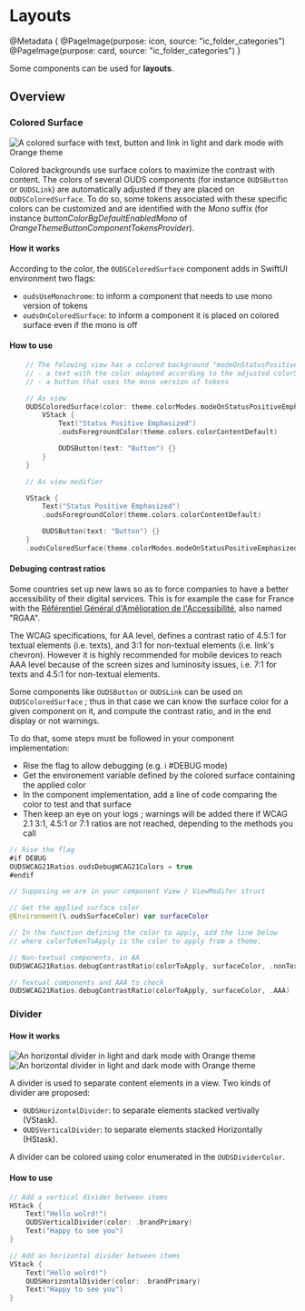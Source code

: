 # Layouts

@Metadata {
    @PageImage(purpose: icon, source: "ic_folder_categories")
    @PageImage(purpose: card, source: "ic_folder_categories")
}

Some components can be used for **layouts**.

## Overview

### Colored Surface

![A colored surface with text, button and link in light and dark mode with Orange theme](component_coloredSurface_Orange)

Colored backgrounds use surface colors to maximize the contrast with content. 
The colors of several OUDS components (for instance ``OUDSButton`` or ``OUDSLink``) are automatically adjusted if they are placed on ``OUDSColoredSurface``.
To do so, some tokens associated with these specific colors can be customized and are identified with the *Mono* suffix (for instance *buttonColorBgDefaultEnabledMono* of *OrangeThemeButtonComponentTokensProvider*).

#### How it works

According to the color, the `OUDSColoredSurface` component adds in SwiftUI environment two flags:
- `oudsUseMonochrome`: to inform a component that needs to use mono version of tokens 
- `oudsOnColoredSurface`: to inform a component it is placed on colored surface even if the mono is off 

#### How to use

```swift
    // The folowing view has a colored background "modeOnStatusPositiveEmphasized" with
    // - a text with the color adapted according to the adjusted colorScheme      
    // - a button that uses the mono version of tokens

    // As view
    OUDSColoredSurface(color: theme.colorModes.modeOnStatusPositiveEmphasized) {
        VStack {
            Text("Status Positive Emphasized")
            .oudsForegroundColor(theme.colors.colorContentDefault)

            OUDSButton(text: "Button") {}
        }
    }

    // As view modifier

    VStack {
        Text("Status Positive Emphasized")
        .oudsForegroundColor(theme.colors.colorContentDefault)

        OUDSButton(text: "Button") {}
    }
    .oudsColoredSurface(theme.colorModes.modeOnStatusPositiveEmphasized)
```

#### Debuging contrast ratios

Some countries set up new laws so as to force companies to have a better accessibility of their digital services.
This is for example the case for France with the [Référentiel Général d'Amélioration de l'Accessibilité](https://accessibilite.numerique.gouv.fr/), also named "RGAA".

The WCAG specifications, for AA level, defines a contrast ratio of 4.5:1 for textual elements (i.e. texts), and 3:1 for non-textual elements (i.e. link's chevron).
However it is highly recommended for mobile devices to reach AAA level because of the screen sizes and luminosity issues, i.e. 7:1 for texts and 4.5:1 for non-textual elements.

Some components like ``OUDSButton`` or ``OUDSLink`` can be used on ``OUDSColoredSurface`` ; thus in that case we can know the surface color for a given component on it, and compute the contrast ratio, and in the end display or not warnings.

To do that, some steps must be followed in your component implementation:
- Rise the flag to allow debugging (e.g. i #DEBUG mode)
- Get the environement variable defined by the colored surface containing the applied color
- In the component implementation, add a line of code comparing the color to test and that surface
- Then keep an eye on your logs ; warnings will be added there if WCAG 2.1 3:1, 4.5:1 or 7:1 ratios are not reached, depending to the methods you call
 
```swift
// Rise the flag
#if DEBUG
OUDSWCAG21Ratios.oudsDebugWCAG21Colors = true
#endif

// Supposing we are in your component View / ViewModifer struct

// Get the applied surface color
@Environment(\.oudsSurfaceColor) var surfaceColor

// In the function defining the color to apply, add the line below
// where colorTokenToApply is the color to apply from a theme:

// Non-textual components, in AA
OUDSWCAG21Ratios.debugContrastRatio(colorToApply, surfaceColor, .nonTextual)

// Textual components and AAA to check
OUDSWCAG21Ratios.debugContrastRatio(colorToApply, surfaceColor, .AAA)
```

### Divider

#### How it works

![An horizontal divider in light and dark mode with Orange theme](component_horizontalDivider_Orange)
![An horizontal divider in light and dark mode with Orange theme](component_verticalDivider_Orange)

A divider is used to separate content elements in a view. Two kinds of divider are proposed:
- ``OUDSHorizontalDivider``: to separate elements stacked vertivally (VStask).
- ``OUDSVerticalDivider``: to separate elements stacked Horizontally (HStask).

A divider can be colored using color enumerated in the `OUDSDividerColor`.

#### How to use

```swift
// Add a vertical divider between items
HStack {
    Text("Hello wolrd!")
    OUDSVerticalDivider(color: .brandPrimary)
    Text("Happy to see you")
}

// Add an horizontal divider between items
VStack {
    Text("Hello wolrd!")
    OUDSHorizontalDivider(color: .brandPrimary)
    Text("Happy to see you")
}
```
